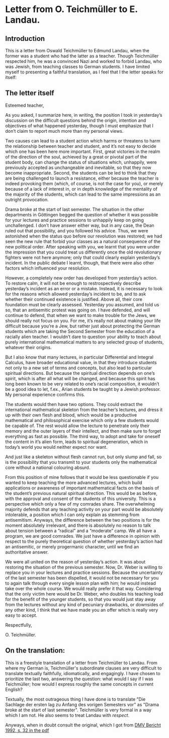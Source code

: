 # Letter from O. Teichmüller to E. Landau.

## Introduction

This is a letter from Oswald Teichmüller to Edmund Landau, when the former was a student who had the latter as a teacher. Though Teichmüller respected him, he was a convinced Nazi and worked to forbid Landau, who was Jewish, from teaching classes to German students. I have limited myself to presenting a faithful translation, as I feel that I the letter speaks for itself:

## The letter itself

Esteemed teacher,

As you asked, I summarize here, in writing, the position I took in yesterday’s discussion on the difficult questions behind the origin, intention and objectives of what happened yesterday, though I must emphasize that I don’t claim to report much more than my personal views.

Two causes can lead to a student action which harms or threatens to harm the relationship between teacher and student, and it’s not easy to decide which one has been here more important. First, great victories in the realm of the direction of the soul, achieved by a great or pivotal part of the student body, can change the status of situations which, unhappily, were previously accepted as unchangeable and inevitable, so that they now become inappropriate. Second, the students can be led to think that they are being challenged to launch a resistance, either because the teacher is indeed provoking them (which, of course, is not the case for you), or merely because of a lack of interest in, or in depth knowledge of the mentality of the majority of the students, which can lead to the same impressions as an outright provocation.

Drama broke at the start of last semester. The situation in the other departments in Göttingen begged the question of whether it was possible for your lectures and practice sessions to unhappily keep on going unchallenged. I don’t have answer either way, but in any case, the Dean ruled out that possibility, and you followed his advice. Thus, we were astonished when the status quo before our revolution was restored; we had seen the new rule that forbid your classes as a natural consequence of the new political order. After speaking with you, we learnt that you were under the impression that you could treat us differently once the old revolutionary fighters were not here anymore; only that could clearly explain yesterday’s incident. In the public debate I learnt, though, that there were also other factors which influenced your resolution.

However, a completely new order has developed from yesterday’s action. To restore calm, it will not be enough to restrospectively describe yesterday’s incident as an error or a mistake. Instead, it is necessary to look for the reasons which allowed yesterday’s incident to be, and to ask whether their continued existence is justified. Above all, their core foundation must be clearly assessed. Yesterday you assumed, and told us so, that an antisemitic protest was going on. I have defended, and will continue to defend, that when we want to make trouble for the Jews, we should really not focus on you. For me, it’s really not about making your life difficult because you’re a Jew, but rather just about protecting the German students which are taking the Second Semester from the education of a racially alien teacher. I wouldn’t dare to question your ability to teach about purely international mathematical matters to any selected group of students, whatever their origins.

But I also know that many lectures, in particular Differential and Integral Calculus, have broader educational value, in that they introduce students not only to a new set of terms and concepts, but also lead to particular spiritual directions. But because the spiritual direction depends on one’s spirit, which is after all what will be changed, and because this spirit has long been known to be very related to one’s racial composition, it wouldn’t be a good idea to let, f.ex., Arian students be taught by a Jewish professor. My personal experience confirms this.

The students would then have two options. They could extract the international mathematical skeleton from the teacher’s lectures, and dress it up with their own flesh and blood, which would be a productive mathematical and philosophical exercise which only a few students would be capable of. The rest would allow the lecture to penetrate only their memory and the outer layers of their intellect, and then make sure to forget everything as fast as possible. The third way, to adopt and take for oneself the content in it’s alien form, leads to spiritual degeneration, which in today’s world you would neither expect nor want.

And just like a skeleton without flesh cannot run, but only slump and fall, so is the possibility that you transmit to your students only the mathematical core without a national colouring absurd.

From this position of mine follows that it would be less questionable if you wanted to keep teaching the more advanced lectures, which build applications or awareness of important mathematical facts on the basis of the student’s previous natural spiritual direction. This would be as before, with the approval and consent of the students of this university. This is a perspective which only a few of my comrades share. The overwhelming majority defends that any teaching activity on your part would be absolutely intolerable, a position which I can only explain as stemming from antisemitism. Anyways, the difference between the two positions is for the moment absolutely irrelevant, and there is absolutely no reason to talk about tension between a “radical” and a “moderate” camp. We all have a program, we are good comrades. We just have a difference in opinion with respect to the purely theoretical question of whether yesterday’s action had an antisemitic, or merely progermanic character, until we find an authoritative answer.

We were all united on the reason of yesterday’s action. It was about restoring the situation of the previous semester. Now, Dr. Weber is willing to replace you in your lectures and practice sessions. Because the uncertainty of the last semester has been dispelled, it would not be necessary for you to again talk through every single lesson plan with him; he would instead take over the whole course. We would really prefer it that way. Considering that the only victim here would be Dr. Weber, who doubles his teaching load for the benefit of the younger students, so that you would just stay away from the lectures without any kind of pecuniary drawbacks, or downsides of any other kind, I think that we have made you an offer which is really very easy to accept.

Respectfully,

O. Teichmüller.





## On the translation:

This is a freestyle translation of a letter from Teichmüller to Landau. From where my German is, Teichmüller's subordinate clauses are very difficult to translate textually faithfully, idiomatically, and engagingly. I have chosen to prioritize the last two, answering the question: what would I say if I was Teichmüller; how would I express roughly the same concepts in current English? 

Textually, the most outrageous thing I have done is to translate "Die Sachlage der ersten lag zu Anfang des vorigen Semesters vor" as "Drama broke at the start of last semester". Teichmüller is very formal in a way which I am not. He also seems to treat Landau with *respect*.

Anyways, when in doubt consult the original, which I got from [DMV Bericht 1992, s. 32 in the pdf](https://web.archive.org/web/20160803071938/https://www.math.uni-bielefeld.de/JB_DMV/JB_DMV_094_1.pdf)

